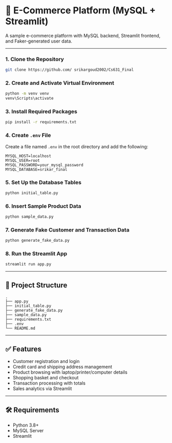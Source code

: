# 🛒 E-Commerce Platform (MySQL + Streamlit)

A sample e-commerce platform with MySQL backend, Streamlit frontend, and Faker-generated user data.

---


### 1. Clone the Repository
```bash
git clone https://github.com/ srikargoud2002/Cs631_Final
```

### 2. Create and Activate Virtual Environment
```bash
python -m venv venv
venv\Scripts\activate
```

### 3. Install Required Packages
```bash
pip install -r requirements.txt
```

### 4. Create `.env` File
Create a file named `.env` in the root directory and add the following:
```env
MYSQL_HOST=localhost
MYSQL_USER=root
MYSQL_PASSWORD=your_mysql_password
MYSQL_DATABASE=srikar_final
```

### 5. Set Up the Database Tables
```bash
python initial_table.py
```

### 6. Insert Sample Product Data
```bash
python sample_data.py
```

### 7. Generate Fake Customer and Transaction Data
```bash
python generate_fake_data.py
```

### 8. Run the Streamlit App
```bash
streamlit run app.py
```

---

## 📁 Project Structure
```
.
├── app.py
├── initial_table.py
├── generate_fake_data.py
├── sample_data.py
├── requirements.txt
├── .env
└── README.md
```

---

## ✅ Features

- Customer registration and login
- Credit card and shipping address management
- Product browsing with laptop/printer/computer details
- Shopping basket and checkout
- Transaction processing with totals
- Sales analytics via Streamlit

---

## 🛠 Requirements

- Python 3.8+
- MySQL Server
- Streamlit
